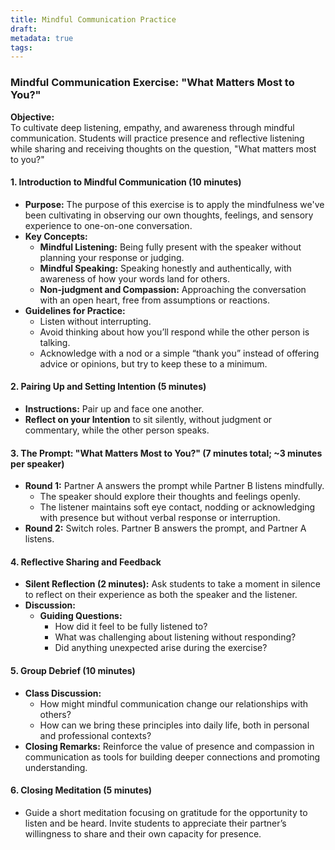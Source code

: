 ```yaml
---
title: Mindful Communication Practice
draft: 
metadata: true
tags:
---
```


### Mindful Communication Exercise: "What Matters Most to You?"

**Objective:**  
To cultivate deep listening, empathy, and awareness through mindful communication. Students will practice presence and reflective listening while sharing and receiving thoughts on the question, "What matters most to you?"

#### **1. Introduction to Mindful Communication (10 minutes)**  
- **Purpose:** The purpose of this exercise is to apply the mindfulness we've been cultivating in observing our own thoughts, feelings, and sensory experience to one-on-one conversation.  
- **Key Concepts:**  
   - **Mindful Listening:** Being fully present with the speaker without planning your response or judging.  
   - **Mindful Speaking:** Speaking honestly and authentically, with awareness of how your words land for others.  
   - **Non-judgment and Compassion:** Approaching the conversation with an open heart, free from assumptions or reactions.  
- **Guidelines for Practice:**  
   - Listen without interrupting.  
   - Avoid thinking about how you’ll respond while the other person is talking.  
   - Acknowledge with a nod or a simple “thank you” instead of offering advice or opinions, but try to keep these to a minimum.



#### **2. Pairing Up and Setting Intention (5 minutes)**  
- **Instructions:** Pair up and face one another.
- **Reflect on your Intention** to sit silently, without judgment or commentary, while the other person speaks. 



#### **3. The Prompt: "What Matters Most to You?" (7 minutes total; ~3 minutes per speaker)**  
- **Round 1:** Partner A answers the prompt while Partner B listens mindfully.  
   - The speaker should explore their thoughts and feelings openly.  
   - The listener maintains soft eye contact, nodding or acknowledging with presence but without verbal response or interruption.  
- **Round 2:** Switch roles. Partner B answers the prompt, and Partner A listens.  



#### **4. Reflective Sharing and Feedback**  
- **Silent Reflection (2 minutes):** Ask students to take a moment in silence to reflect on their experience as both the speaker and the listener.  
- **Discussion:**  
   - **Guiding Questions:**  
      - How did it feel to be fully listened to?  
      - What was challenging about listening without responding? 
      - Did anything unexpected arise during the exercise?  




#### **5. Group Debrief (10 minutes)**  
- **Class Discussion:**  
   - How might mindful communication change our relationships with others?  
   - How can we bring these principles into daily life, both in personal and professional contexts?  
- **Closing Remarks:** Reinforce the value of presence and compassion in communication as tools for building deeper connections and promoting understanding.


#### **6. Closing Meditation (5 minutes)**  
- Guide a short meditation focusing on gratitude for the opportunity to listen and be heard. Invite students to appreciate their partner’s willingness to share and their own capacity for presence.

